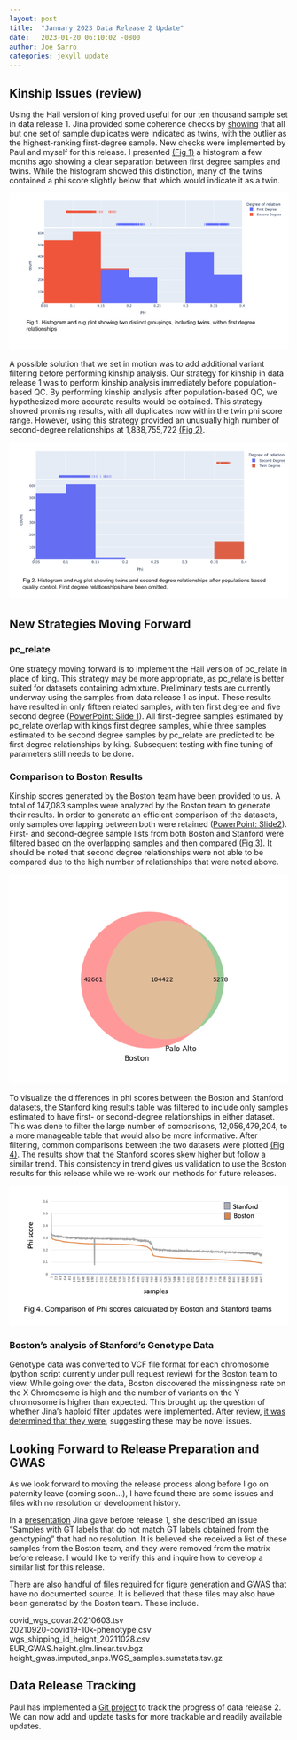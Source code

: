 ```yaml
---
layout: post
title:  "January 2023 Data Release 2 Update"
date:   2023-01-20 06:10:02 -0800
author: Joe Sarro
categories: jekyll update
---
```


## Kinship Issues (review)

Using the Hail version of king proved useful for our ten thousand sample set in data release 1. Jina provided some coherence checks by [showing](https://docs.google.com/presentation/d/11X0ySTsABSgYfcNUc43zN3vIDFIvBPwh7yLFIIJWUps/edit?pli=1#slide=id.g10fc22f8ba8_0_0) that all but one set of sample duplicates were indicated as twins, with the outlier as the highest-ranking first-degree sample. New checks were implemented by Paul and myself for this release. I presented [(Fig 1)](https://docs.google.com/presentation/d/1zgPUBy573McIu7BgLnogfq0duimKlmNG9uxy82kAk-8/edit#slide=id.g1b8c720df8c_0_10) a histogram a few months ago showing a clear separation between first degree samples and twins. While the histogram showed this distinction, many of the twins contained a phi score slightly below that which would indicate it as a twin. 

![Fig 1. Histogram showing distinct groups within first degree relationships](/assets/2023-01-20/fig1-twins-labelled-first-degree.png)

A possible solution that we set in motion was to add additional variant filtering before performing kinship analysis.  Our strategy for kinship in data release 1 was to perform kinship analysis immediately before population-based QC. By performing kinship analysis after population-based QC, we hypothesized more accurate results would be obtained. This strategy showed promising results, with all duplicates now within the twin phi score range.  However, using this strategy provided an unusually high number of second-degree relationships at 1,838,755,722 [(Fig 2)](https://docs.google.com/presentation/d/1HYg9H8I8scEK50UgxU06-hQ-XyC9sc8Hdywlw7HiPWM/edit#slide=id.p).

![Fig 2. Histogram showing twins and 2nd degree relationships post QC](/assets/2023-01-20/fig2-twins-and-2nd-degree-postqc.png)

## New Strategies Moving Forward

### pc_relate

One strategy moving forward is to implement the Hail version of pc_relate in place of king. This strategy may be more appropriate, as pc_relate is better suited for datasets containing admixture. Preliminary tests are currently underway using the samples from data release 1 as input. These results have resulted in only fifteen related samples, with ten first degree and five second degree ([PowerPoint: Slide 1](https://docs.google.com/presentation/d/1HYg9H8I8scEK50UgxU06-hQ-XyC9sc8Hdywlw7HiPWM/edit#slide=id.p)). All first-degree samples estimated by pc_relate overlap with kings first degree samples, while three samples estimated to be second degree samples by pc_relate are predicted to be first degree relationships by king. Subsequent testing with fine tuning of parameters still needs to be done. 

### Comparison to Boston Results

Kinship scores generated by the Boston team have been provided to us. A total of 147,083 samples were analyzed by the Boston team to generate their results. In order to generate an efficient comparison of the datasets, only samples overlapping between both were retained ([PowerPoint: Slide2](https://docs.google.com/presentation/d/1HYg9H8I8scEK50UgxU06-hQ-XyC9sc8Hdywlw7HiPWM/edit#slide=id.g1e6230bce2f_0_9)). First- and second-degree sample lists from both Boston and Stanford were filtered based on the overlapping samples and then compared [(Fig 3)](https://docs.google.com/presentation/d/1HYg9H8I8scEK50UgxU06-hQ-XyC9sc8Hdywlw7HiPWM/edit#slide=id.g1e6230bce2f_0_31). It should be noted that second degree relationships were not able to be compared due to the high number of relationships that were noted above.

![Figure 3. Overlapping kinship samples between Boston and Palo Alto teams](/assets/2023-01-20/fig3-boston-palo-alto-sample-overlap.png)

To visualize the differences in phi scores between the Boston and Stanford datasets, the Stanford king results table was filtered to include only samples estimated to have first- or second-degree relationships in either dataset. This was done to filter the large number of comparisons, 12,056,479,204, to a more manageable table that would also be more informative. After filtering, common comparisons between the two datasets were plotted [(Fig 4)](https://docs.google.com/presentation/d/1HYg9H8I8scEK50UgxU06-hQ-XyC9sc8Hdywlw7HiPWM/edit#slide=id.g1e6230bce2f_0_2). The results show that the Stanford scores skew higher but follow a similar trend. This consistency in trend gives us validation to use the Boston results for this release while we re-work our methods for future releases.

![Figure 4. Comparison of Phi scores calculated by Boston and Palo Alto](/assets/2023-01-20/fig4-comparison-of-boston-paloalto-phi-scores.png)

### Boston’s analysis of Stanford’s Genotype Data

Genotype data was converted to VCF file format for each chromosome (python script currently under pull request review) for the Boston team to view. While going over the data, Boston discovered the missingness rate on the X Chromosome is high and the number of variants on the Y chromosome is higher than expected. This brought up the question of whether Jina’s haploid filter updates were implemented. After review, [it was determined that they were](https://github.com/va-big-data-genomics/mvp-wgs-snp-indel-release/blob/main/SNPs-Indels/step4_population_based_QC/VA_MVP_10K_WGS_QC_Process_20220211.ipynb), suggesting these may be novel issues.


## Looking Forward to Release Preparation and GWAS

As we look forward to moving the release process along before I go on paternity leave (coming soon...), I have found there are some issues and files with no resolution or development history. 

In a [presentation](https://docs.google.com/presentation/d/11X0ySTsABSgYfcNUc43zN3vIDFIvBPwh7yLFIIJWUps/edit?pli=1#slide=id.g111057008ef_0_9) Jina gave before release 1, she described an issue “Samples with GT labels that do not match GT labels obtained from the genotyping” that had no resolution. It is believed she received a list of these samples from the Boston team, and they were removed from the matrix before release. I would like to verify this and inquire how to develop a similar list for this release. 

There are also handful of files required for [figure generation](https://github.com/va-big-data-genomics/mvp-wgs-snp-indel-release/blob/main/SNPs-Indels/data_release_2022/dataset_analysis_notebook/Sample-based_statistical_analysis_for_WGS_dataset_20220218.ipynb) and [GWAS](https://github.com/jsarro13/mvp-wgs-snp-indel-release/blob/main/SNPs-Indels/data_release_2022/dataset_analysis_notebook/GWAS-C19-10k-Height-DataRelease1-20220322.ipynb) that have no documented source. It is believed that these files may also have been generated by the Boston team. These include. 

covid_wgs_covar.20210603.tsv<br>
20210920-covid19-10k-phenotype.csv<br>
wgs_shipping_id_height_20211028.csv<br>
EUR_GWAS.height.glm.linear.tsv.bgz<br>
height_gwas.imputed_snps.WGS_samples.sumstats.tsv.gz

## Data Release Tracking 

Paul has implemented a [Git project](https://github.com/orgs/va-big-data-genomics/projects/4/views/1) to track the progress of data release 2. We can now add and update tasks for more trackable and readily available updates. 
